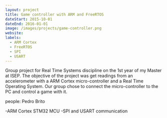 ```yaml
---
layout: project
title: Game controller with ARM and FreeRTOS
dateStart: 2015-10-01
dateEnd: 2016-01-01
image: /images/projects/game-controller.png
website:
labels:
  - ARM Cortex
  - FreeRTOS
  - SPI
  - USART
---
```


Group project for Real Time Systems discipline on the 1st year of my Master at ISEP. The objective of the project was get readings from an accelerometer with a ARM Cortex micro-controller and a Real Time Operating System. Our group chose to connect the micro-controller to the PC and control a game with it.

people: Pedro Brito

-ARM Cortex STM32 MCU
-SPI and USART communication
